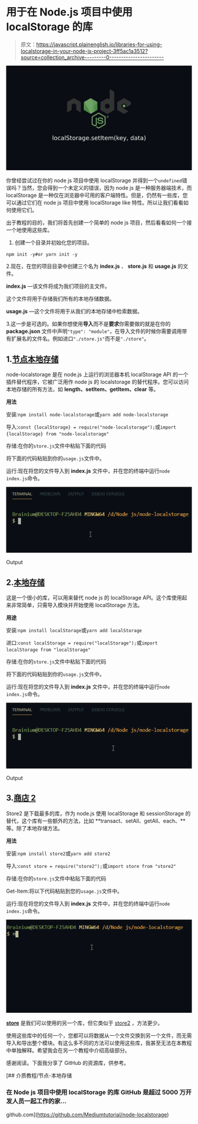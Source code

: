 # 用于在 Node.js 项目中使用 localStorage 的库

> 原文：<https://javascript.plainenglish.io/libraries-for-using-localstorage-in-your-node-js-project-3ff5ac1a3512?source=collection_archive---------0----------------------->

![](img/7d74f5bae31b3b35afa4593fe4f943fb.png)

你曾经尝试过在你的 node js 项目中使用 localStorage 并得到一个`undefined`错误吗？当然，您会得到一个未定义的错误，因为 node js 是一种服务器端技术，而 localStorage 是一种仅在浏览器中可用的客户端特性。但是，仍然有一些库，您可以通过它们在 node js 项目中使用 localStorage like 特性。所以让我们看看如何使用它们。

出于教程的目的，我们将首先创建一个简单的 node js 项目，然后看看如何一个接一个地使用这些库。

1.  创建一个目录并初始化您的项目。

```
npm init -y#or yarn init -y
```

2.现在，在您的项目目录中创建三个名为 **index.js** 、 **store.js** 和 **usage.js** 的文件。

**index.js** —该文件将成为我们项目的主文件。

这个文件将用于存储我们所有的本地存储数据。

**usage.js** —这个文件将用于从我们的本地存储中检索数据。

3.这一步是可选的。如果你想使用**导入**而不是**要求**你需要做的就是在你的 **package.json** 文件中声明`"type": "module"`，在导入文件的时候你需要调用带有扩展名的文件名。例如进口`"./store.js"`而不是`"./store"`。

## 1.[节点本地存储](https://www.npmjs.com/package/node-localstorage)

node-localstorage 是在 node.js 上运行的浏览器本机 localStorage API 的一个插件替代程序，它被广泛用作 node js 的 localstorage 的替代程序。您可以访问本地存储的所有方法，如 **length、setItem、getItem、clear** 等。

**用法**

安装:`npm install node-localstorage`或`yarn add node-localstorage`

导入:`const {localStorage} = require("node-localstorage");`或`import {localStorage} from "node-localstorage"`

存储:在你的`store.js`文件中粘贴下面的代码

将下面的代码粘贴到你的`usage.js`文件中。

运行:现在将您的文件导入到 **index.js** 文件中，并在您的终端中运行`node index.js`命令。

![](img/5a882e5c5ec8fa0e88de48940f690016.png)

Output

## 2.[本地存储](https://www.npmjs.com/package/localStorage)

这是一个很小的库，可以用来替代 node js 的 localStorage API。这个库使用起来非常简单，只需导入模块并开始使用 localStorage 方法。

**用途**

安装:`npm install localStorage`或`yarn add localStorage`

进口:`const localStorage = require("localStorage");`或`import localStorage from "localStorage"`

存储:在你的`store.js`文件中粘贴下面的代码

将下面的代码粘贴到你的`usage.js`文件中。

运行:现在将您的文件导入到 **index.js** 文件中，并在您的终端中运行`node index.js`命令。

![](img/8e066143267674f64fe774a5d02d0e95.png)

Output

## 3.[商店 2](https://www.npmjs.com/package/store2)

Store2 是下载最多的库，作为 node.js 使用 localStorage 和 sessionStorage 的替代，这个库有一些额外的方法，比如 **transact、setAll、getAll、each、**等。除了本地存储方法。

**用法**

安装:`npm install store2`或`yarn add store2`

导入:`const store = require("store2");`或`import store from "store2"`

存储:在你的`store.js`文件中粘贴下面的代码

Get-Item:将以下代码粘贴到您的`usage.js`文件中。

运行:现在将您的文件导入到 **index.js** 文件中，并在您的终端中运行`node index.js`命令。

![](img/5dc00fef75771fea1f740e08cb63e7dc.png)

[**store**](https://www.npmjs.com/package/store) 是我们可以使用的另一个库，但它类似于 [store2](https://www.npmjs.com/package/store2) ，方法更少。

使用这些库中的任何一个，您都可以将数据从一个文件交换到另一个文件，而无需导入和导出整个模块。有这么多不同的方法可以使用这些库，我甚至无法在本教程中单独解释。希望我会在另一个教程中介绍高级部分。

感谢阅读。下面我分享了 GitHub 的资源库，供参考。

[](https://github.com/Mediumtutorial/node-localstorage) [## 介质教程/节点-本地存储

### 在 Node js 项目中使用 localStorage 的库 GitHub 是超过 5000 万开发人员一起工作的家…

github.com](https://github.com/Mediumtutorial/node-localstorage)